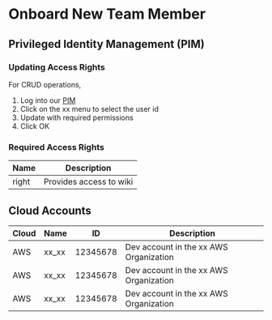
# Onboard New Team Member

## Privileged Identity Management (PIM)

### Updating Access Rights
For CRUD operations,

1. Log into our [PIM](url)
1. Click on the xx menu to select the user id
1. Update with required permissions
1. Click OK

### Required Access Rights

| Name | Description |
| --- | --- |
| right | Provides access to wiki |

## Cloud Accounts

| Cloud | Name | ID | Description |
| --- | --- | --- | --- |
| AWS | xx_xx | 12345678 | Dev account in the xx AWS Organization |
| AWS | xx_xx | 12345678 | Dev account in the xx AWS Organization |
| AWS | xx_xx | 12345678 | Dev account in the xx AWS Organization |
